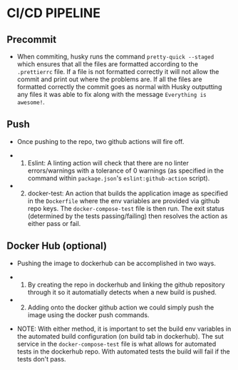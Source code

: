# CI/CD PIPELINE

## Precommit

- When commiting, husky runs the command `pretty-quick --staged` which ensures that all the files are formatted according to the `.prettierrc` file. If a file is not formatted correctly it will not allow the commit and print out where the problems are. If all the files are formatted correctly the commit goes as normal with Husky outputting any files it was able to fix along with the message `Everything is awesome!`.

## Push

- Once pushing to the repo, two github actions will fire off.

- 1. Eslint: A linting action will check that there are no linter errors/warnings with a tolerance of 0 warnings (as specified in the command within `package.json`'s `eslint:github-action` script).

- 2. docker-test: An action that builds the application image as specified in the `Dockerfile` where the env variables are provided via github repo keys. The `docker-compose-test` file is then run. The exit status (determined by the tests passing/failing) then resolves the action as either pass or fail.

## Docker Hub (optional)

- Pushing the image to dockerhub can be accomplished in two ways.

- 1. By creating the repo in dockerhub and linking the github repository through it so it automatially detects when a new build is pushed.

- 2. Adding onto the docker github action we could simply push the image using the docker push commands.

- NOTE: With either method, it is important to set the build env variables in the automated build configuration (on build tab in dockerhub). The sut service in the `docker-compose-test` file is what allows for automated tests in the dockerhub repo. With automated tests the build will fail if the tests don't pass.
